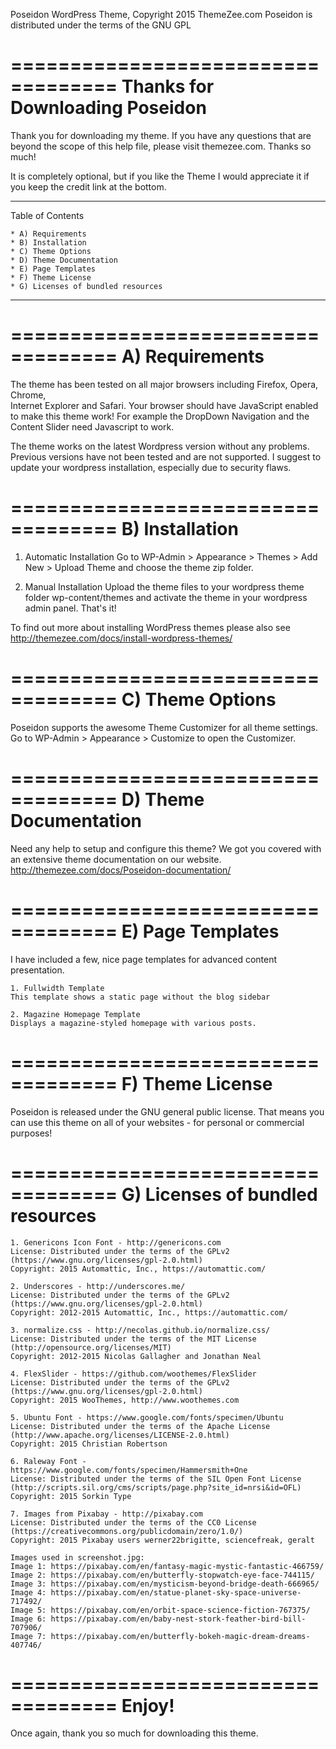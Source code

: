 Poseidon WordPress Theme, Copyright 2015 ThemeZee.com
Poseidon is distributed under the terms of the GNU GPL

===================================
Thanks for Downloading Poseidon
===================================

Thank you for downloading my theme. 
If you have any questions that are beyond the scope of this help file, 
please visit themezee.com. Thanks so much!

It is completely optional, but if you like the Theme I would appreciate it if 
you keep the credit link at the bottom.

-----------------------------------
Table of Contents

    * A) Requirements
    * B) Installation
    * C) Theme Options
    * D) Theme Documentation
    * E) Page Templates
    * F) Theme License
	* G) Licenses of bundled resources
-----------------------------------

===================================
A) Requirements
===================================

The theme has been tested on all major browsers including Firefox, Opera, Chrome,  
Internet Explorer and Safari. Your browser should have JavaScript enabled to make this theme work!
For example the DropDown Navigation and the Content Slider need Javascript to work.

The theme works on the latest Wordpress version without any problems. Previous versions have not been tested
and are not supported. I suggest to update your wordpress installation, especially due to security flaws.

===================================
B) Installation
===================================

   1. Automatic Installation
      Go to WP-Admin > Appearance > Themes > Add New > Upload Theme and choose the theme zip folder.

   2. Manual Installation
      Upload the theme files to your wordpress theme folder wp-content/themes and activate the theme in
      your wordpress admin panel. That's it!

To find out more about installing WordPress themes please also see http://themezee.com/docs/install-wordpress-themes/

===================================
C) Theme Options
===================================

Poseidon supports the awesome Theme Customizer for all theme settings. 
Go to WP-Admin > Appearance > Customize to open the Customizer.

===================================
D) Theme Documentation
===================================

Need any help to setup and configure this theme? We got you covered with an extensive theme documentation on our website.
http://themezee.com/docs/Poseidon-documentation/

===================================
E) Page Templates
===================================

I have included a few, nice page templates for advanced content presentation.

	1. Fullwidth Template 
	This template shows a static page without the blog sidebar
	
	2. Magazine Homepage Template
	Displays a magazine-styled homepage with various posts.

===================================
F) Theme License
===================================

Poseidon is released under the GNU general public license. 
That means you can use this theme on all of your websites - for personal or commercial purposes!

===================================
G) Licenses of bundled resources
===================================

	1. Genericons Icon Font - http://genericons.com
	License: Distributed under the terms of the GPLv2 (https://www.gnu.org/licenses/gpl-2.0.html)
	Copyright: 2015 Automattic, Inc., https://automattic.com/
	
	2. Underscores - http://underscores.me/
	License: Distributed under the terms of the GPLv2 (https://www.gnu.org/licenses/gpl-2.0.html)
	Copyright: 2012-2015 Automattic, Inc., https://automattic.com/

	3. normalize.css - http://necolas.github.io/normalize.css/
	License: Distributed under the terms of the MIT License (http://opensource.org/licenses/MIT)
	Copyright: 2012-2015 Nicolas Gallagher and Jonathan Neal
	
	4. FlexSlider - https://github.com/woothemes/FlexSlider
	License: Distributed under the terms of the GPLv2 (https://www.gnu.org/licenses/gpl-2.0.html)
	Copyright: 2015 WooThemes, http://www.woothemes.com
	
	5. Ubuntu Font - https://www.google.com/fonts/specimen/Ubuntu
	License: Distributed under the terms of the Apache License (http://www.apache.org/licenses/LICENSE-2.0.html)
	Copyright: 2015 Christian Robertson
	
	6. Raleway Font - https://www.google.com/fonts/specimen/Hammersmith+One
	License: Distributed under the terms of the SIL Open Font License (http://scripts.sil.org/cms/scripts/page.php?site_id=nrsi&id=OFL)
	Copyright: 2015 Sorkin Type
	
	7. Images from Pixabay - http://pixabay.com
	License: Distributed under the terms of the CC0 License (https://creativecommons.org/publicdomain/zero/1.0/)
	Copyright: 2015 Pixabay users werner22brigitte, sciencefreak, geralt
	
	Images used in screenshot.jpg:
	Image 1: https://pixabay.com/en/fantasy-magic-mystic-fantastic-466759/
	Image 2: https://pixabay.com/en/butterfly-stopwatch-eye-face-744115/
	Image 3: https://pixabay.com/en/mysticism-beyond-bridge-death-666965/
	Image 4: https://pixabay.com/en/statue-planet-sky-space-universe-717492/
	Image 5: https://pixabay.com/en/orbit-space-science-fiction-767375/
	Image 6: https://pixabay.com/en/baby-nest-stork-feather-bird-bill-707906/
	Image 7: https://pixabay.com/en/butterfly-bokeh-magic-dream-dreams-407746/

===================================
Enjoy!
===================================

Once again, thank you so much for downloading this theme. 